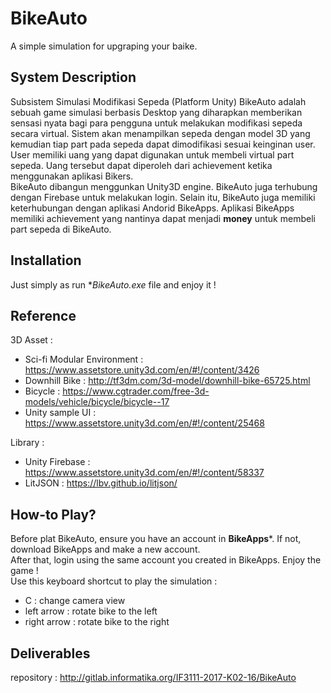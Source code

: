 # BikeAuto
A simple simulation for upgraping your baike.

## System Description
Subsistem Simulasi Modifikasi Sepeda (Platform Unity) BikeAuto adalah sebuah game simulasi berbasis Desktop yang diharapkan memberikan sensasi nyata bagi para pengguna 
untuk melakukan modifikasi sepeda secara virtual. Sistem akan menampilkan sepeda dengan model 3D yang kemudian tiap part pada sepeda dapat dimodifikasi 
sesuai keinginan user. User memiliki uang yang dapat digunakan untuk membeli virtual part sepeda. Uang tersebut dapat diperoleh dari achievement ketika
menggunakan aplikasi Bikers. <br />
BikeAuto dibangun menggunkan Unity3D engine. BikeAuto juga terhubung dengan Firebase untuk melakukan login. Selain itu, BikeAuto juga memiliki keterhubungan dengan
aplikasi Andorid BikeApps. Aplikasi BikeApps memiliki achievement yang nantinya dapat menjadi **money** untuk membeli part sepeda di BikeAuto.

## Installation
Just simply as run **BikeAuto.exe* file and enjoy it !

## Reference
3D Asset :
- Sci-fi Modular Environment : https://www.assetstore.unity3d.com/en/#!/content/3426
- Downhill Bike : http://tf3dm.com/3d-model/downhill-bike-65725.html
- Bicycle       : https://www.cgtrader.com/free-3d-models/vehicle/bicycle/bicycle--17
- Unity sample UI            : https://www.assetstore.unity3d.com/en/#!/content/25468

Library :
- Unity Firebase    : https://www.assetstore.unity3d.com/en/#!/content/58337
- LitJSON           : https://lbv.github.io/litjson/

## How-to Play?
Before plat BikeAuto, ensure you have an account in __BikeApps__*. If not, download BikeApps and make a new account.
<br />
After that, login using the same account you created in BikeApps. Enjoy the game !
<br />
Use this keyboard shortcut to play the simulation :
- C : change camera view
- left arrow : rotate bike to the left
- right arrow : rotate bike to the right

## Deliverables 
repository : http://gitlab.informatika.org/IF3111-2017-K02-16/BikeAuto